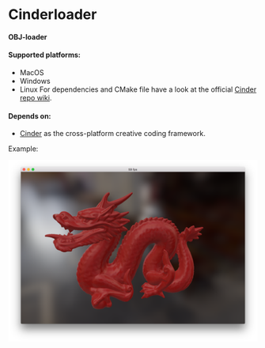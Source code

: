 # Cinderloader

#### OBJ-loader

#### Supported platforms:
* MacOS
* Windows 
* Linux For dependencies and CMake file have a look at the official [Cinder repo wiki](https://github.com/cinder/Cinder/wiki/Cinder-for-Linux).

#### Depends on:
* [Cinder](https://github.com/cinder/Cinder) as the cross-platform creative coding framework.


Example:

![image](Cinderella/image.png "Example")
